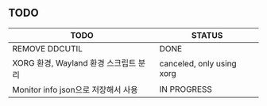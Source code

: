## TODO

| TODO           | STATUS |
|----------------|--------|
| REMOVE DDCUTIL | DONE   |
| XORG 환경, Wayland 환경 스크립트 분리 | canceled, only using xorg |
| Monitor info json으로 저장해서 사용 | IN PROGRESS |
